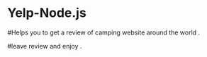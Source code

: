 # Yelp-Node.js
#Helps you to get a review of camping website around the world .

#leave review and enjoy .
